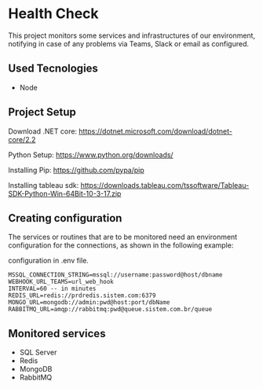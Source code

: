 # Health Check

This project monitors some services and infrastructures of our environment, notifying in case of any problems via Teams, Slack or email as configured.

## Used Tecnologies

   * Node

## Project Setup

Download .NET core: 
https://dotnet.microsoft.com/download/dotnet-core/2.2

Python Setup: https://www.python.org/downloads/

Installing Pip: https://github.com/pypa/pip

Installing tableau sdk: https://downloads.tableau.com/tssoftware/Tableau-SDK-Python-Win-64Bit-10-3-17.zip


## Creating configuration

The services or routines that are to be monitored need an environment configuration for the connections, as shown in the following example:

configuration in .env file.

```
MSSQL_CONNECTION_STRING=mssql://username:password@host/dbname
WEBHOOK_URL_TEAMS=url_web_hook
INTERVAL=60 -- in minutes
REDIS_URL=redis://prdredis.sistem.com:6379
MONGO_URL=mongodb://admin:pwd@host:port/dbName
RABBITMQ_URL=amqp://rabbitmq:pwd@queue.sistem.com.br/queue
```

## Monitored services

   * SQL Server
   * Redis
   * MongoDB
   * RabbitMQ